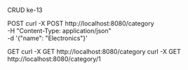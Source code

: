 CRUD ke-13

POST
curl -X POST http://localhost:8080/category \
-H "Content-Type: application/json" \
-d '{"name": "Electronics"}'

GET
curl -X GET http://localhost:8080/category
curl -X GET http://localhost:8080/category/1